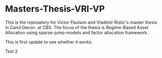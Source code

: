 # Masters-Thesis-VRI-VP
This is the reposatory for Victor Paulson and Vladimir Ristic's master thesis in Cand.Oecon. at CBS. The focus of the thesis is Regime-Based Asset Allocation using sparse-jump-models and factor allocation framework.

This is first update to see whether it works.

Test 2
